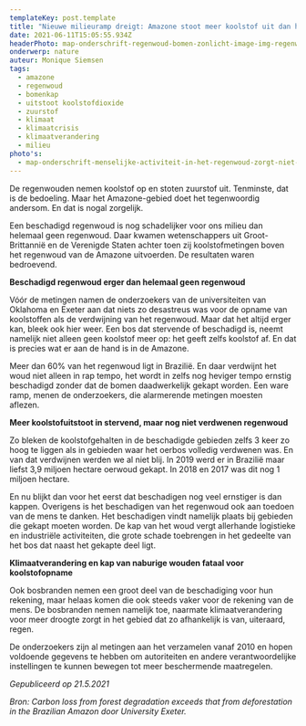 ```yaml
---
templateKey: post.template
title: "Nieuwe milieuramp dreigt: Amazone stoot meer koolstof uit dan het opneemt"
date: 2021-06-11T15:05:55.934Z
headerPhoto: map-onderschrift-regenwoud-bomen-zonlicht-image-img-regenwoud-bomen-zonlicht-jpg
onderwerp: nature
auteur: Monique Siemsen
tags:
  - amazone
  - regenwoud
  - bomenkap
  - uitstoot koolstofdioxide
  - zuurstof
  - klimaat
  - klimaatcrisis
  - klimaatverandering
  - milieu
photo's:
  - map-onderschrift-menselijke-activiteit-in-het-regenwoud-zorgt-niet-alleen-voor-gekapte-bomen-maar-ook-beschadigde-en-stervende-bomen-die-laten-vervolgens-het-opgeslagen-koolstof-los-bron-pixabay-com-dayamay-image-img-boomstammen-ri
---
```



De regenwouden nemen koolstof op en stoten zuurstof uit. Tenminste, dat is de bedoeling. Maar het Amazone-gebied doet het tegenwoordig andersom. En dat is nogal zorgelijk.

Een beschadigd regenwoud is nog schadelijker voor ons milieu dan helemaal geen regenwoud. Daar kwamen wetenschappers uit Groot-Brittannië en de Verenigde Staten achter toen zij koolstofmetingen boven het regenwoud van de Amazone uitvoerden. De resultaten waren bedroevend.



**Beschadigd regenwoud erger dan helemaal geen regenwoud**

Vóór de metingen namen de onderzoekers van de universiteiten van Oklahoma en Exeter aan dat niets zo desastreus was voor de opname van koolstoffen als de verdwijning van het regenwoud. Maar dat het altijd erger kan, bleek ook hier weer. Een bos dat stervende of beschadigd is, neemt namelijk niet alleen geen koolstof meer op: het geeft zelfs koolstof af. En dat is precies wat er aan de hand is in de Amazone.

Meer dan 60% van het regenwoud ligt in Brazilië. En daar verdwijnt het woud niet alleen in rap tempo, het wordt in zelfs nog heviger tempo ernstig beschadigd zonder dat de bomen daadwerkelijk gekapt worden. Een ware ramp, menen de onderzoekers, die alarmerende metingen moesten aflezen. 



**Meer koolstofuitstoot in stervend, maar nog niet verdwenen regenwoud**

Zo bleken de koolstofgehalten in de beschadigde gebieden zelfs 3 keer zo hoog te liggen als in gebieden waar het oerbos volledig verdwenen was. En van dat verdwijnen werden we al niet blij. In 2019 werd er in Brazilië maar liefst 3,9 miljoen hectare oerwoud gekapt. In 2018 en 2017 was dit nog 1 miljoen hectare. 

En nu blijkt dan voor het eerst dat beschadigen nog veel ernstiger is dan kappen. Overigens is het beschadigen van het regenwoud ook aan toedoen van de mens te danken. Het beschadigen vindt namelijk plaats bij gebieden die gekapt moeten worden. De kap van het woud vergt allerhande logistieke en industriële activiteiten, die grote schade toebrengen in het gedeelte van het bos dat naast het gekapte deel ligt.



**Klimaatverandering en kap van naburige wouden fataal voor koolstofopname**

Ook bosbranden nemen een groot deel van de beschadiging voor hun rekening, maar helaas komen die ook steeds vaker voor de rekening van de mens. De bosbranden nemen namelijk toe, naarmate klimaatverandering voor meer droogte zorgt in het gebied dat zo afhankelijk is van, uiteraard, regen.

De onderzoekers zijn al metingen aan het verzamelen vanaf 2010 en hopen voldoende gegevens te hebben om autoriteiten en andere verantwoordelijke instellingen te kunnen bewegen tot meer beschermende maatregelen. 



*Gepubliceerd op 21.5.2021*

*Bron: Carbon loss from forest degradation exceeds that from deforestation in the Brazilian Amazon door University Exeter.*
